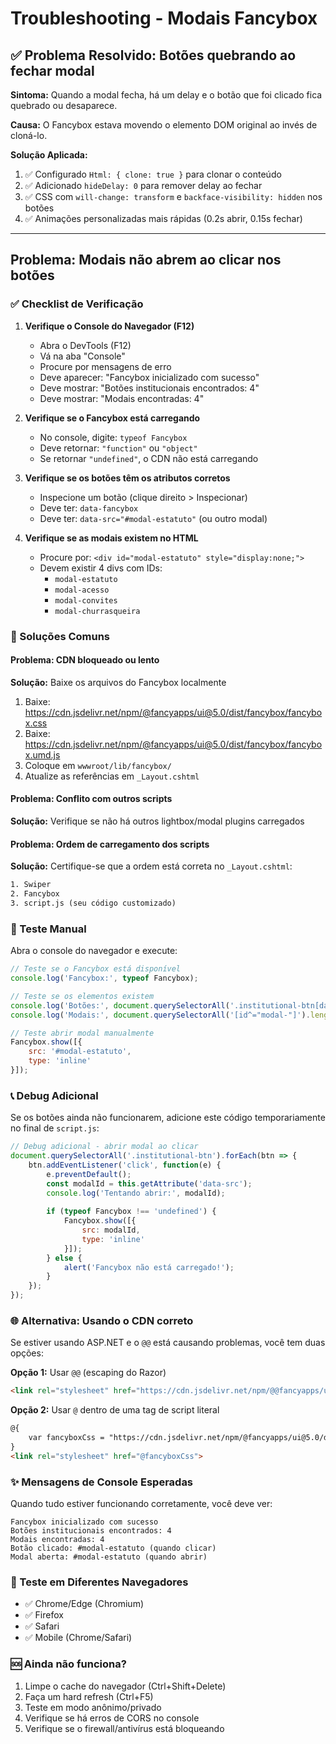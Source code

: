 # Troubleshooting - Modais Fancybox

## ✅ Problema Resolvido: Botões quebrando ao fechar modal

**Sintoma:** Quando a modal fecha, há um delay e o botão que foi clicado fica quebrado ou desaparece.

**Causa:** O Fancybox estava movendo o elemento DOM original ao invés de cloná-lo.

**Solução Aplicada:**
1. ✅ Configurado `Html: { clone: true }` para clonar o conteúdo
2. ✅ Adicionado `hideDelay: 0` para remover delay ao fechar
3. ✅ CSS com `will-change: transform` e `backface-visibility: hidden` nos botões
4. ✅ Animações personalizadas mais rápidas (0.2s abrir, 0.15s fechar)

---

## Problema: Modais não abrem ao clicar nos botões

### ✅ Checklist de Verificação

1. **Verifique o Console do Navegador (F12)**
   - Abra o DevTools (F12)
   - Vá na aba "Console"
   - Procure por mensagens de erro
   - Deve aparecer: "Fancybox inicializado com sucesso"
   - Deve mostrar: "Botões institucionais encontrados: 4"
   - Deve mostrar: "Modais encontradas: 4"

2. **Verifique se o Fancybox está carregando**
   - No console, digite: `typeof Fancybox`
   - Deve retornar: `"function"` ou `"object"`
   - Se retornar `"undefined"`, o CDN não está carregando

3. **Verifique se os botões têm os atributos corretos**
   - Inspecione um botão (clique direito > Inspecionar)
   - Deve ter: `data-fancybox`
   - Deve ter: `data-src="#modal-estatuto"` (ou outro modal)

4. **Verifique se as modais existem no HTML**
   - Procure por: `<div id="modal-estatuto" style="display:none;">`
   - Devem existir 4 divs com IDs:
     - `modal-estatuto`
     - `modal-acesso`
     - `modal-convites`
     - `modal-churrasqueira`

### 🔧 Soluções Comuns

#### Problema: CDN bloqueado ou lento
**Solução:** Baixe os arquivos do Fancybox localmente

1. Baixe: https://cdn.jsdelivr.net/npm/@fancyapps/ui@5.0/dist/fancybox/fancybox.css
2. Baixe: https://cdn.jsdelivr.net/npm/@fancyapps/ui@5.0/dist/fancybox/fancybox.umd.js
3. Coloque em `wwwroot/lib/fancybox/`
4. Atualize as referências em `_Layout.cshtml`

#### Problema: Conflito com outros scripts
**Solução:** Verifique se não há outros lightbox/modal plugins carregados

#### Problema: Ordem de carregamento dos scripts
**Solução:** Certifique-se que a ordem está correta no `_Layout.cshtml`:
```html
1. Swiper
2. Fancybox
3. script.js (seu código customizado)
```

### 🧪 Teste Manual

Abra o console do navegador e execute:

```javascript
// Teste se o Fancybox está disponível
console.log('Fancybox:', typeof Fancybox);

// Teste se os elementos existem
console.log('Botões:', document.querySelectorAll('.institutional-btn[data-fancybox]').length);
console.log('Modais:', document.querySelectorAll('[id^="modal-"]').length);

// Teste abrir modal manualmente
Fancybox.show([{
    src: '#modal-estatuto',
    type: 'inline'
}]);
```

### 📞 Debug Adicional

Se os botões ainda não funcionarem, adicione este código temporariamente no final de `script.js`:

```javascript
// Debug adicional - abrir modal ao clicar
document.querySelectorAll('.institutional-btn').forEach(btn => {
    btn.addEventListener('click', function(e) {
        e.preventDefault();
        const modalId = this.getAttribute('data-src');
        console.log('Tentando abrir:', modalId);
        
        if (typeof Fancybox !== 'undefined') {
            Fancybox.show([{
                src: modalId,
                type: 'inline'
            }]);
        } else {
            alert('Fancybox não está carregado!');
        }
    });
});
```

### 🌐 Alternativa: Usando o CDN correto

Se estiver usando ASP.NET e o `@@` está causando problemas, você tem duas opções:

**Opção 1:** Usar `@@` (escaping do Razor)
```html
<link rel="stylesheet" href="https://cdn.jsdelivr.net/npm/@@fancyapps/ui@5.0/dist/fancybox/fancybox.css">
```

**Opção 2:** Usar `@` dentro de uma tag de script literal
```html
@{
    var fancyboxCss = "https://cdn.jsdelivr.net/npm/@fancyapps/ui@5.0/dist/fancybox/fancybox.css";
}
<link rel="stylesheet" href="@fancyboxCss">
```

### ✨ Mensagens de Console Esperadas

Quando tudo estiver funcionando corretamente, você deve ver:

```
Fancybox inicializado com sucesso
Botões institucionais encontrados: 4
Modais encontradas: 4
Botão clicado: #modal-estatuto (quando clicar)
Modal aberta: #modal-estatuto (quando abrir)
```

### 📱 Teste em Diferentes Navegadores

- ✅ Chrome/Edge (Chromium)
- ✅ Firefox
- ✅ Safari
- ✅ Mobile (Chrome/Safari)

### 🆘 Ainda não funciona?

1. Limpe o cache do navegador (Ctrl+Shift+Delete)
2. Faça um hard refresh (Ctrl+F5)
3. Teste em modo anônimo/privado
4. Verifique se há erros de CORS no console
5. Verifique se o firewall/antivírus está bloqueando
